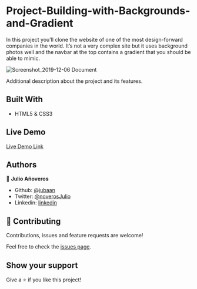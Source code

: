 # Project-Building-with-Backgrounds-and-Gradient

In this project you’ll clone the website of one of the most design-forward companies in the world. It’s not a very complex site but it uses background photos well and the navbar at the top contains a gradient that you should be able to mimic.

![Screenshot_2019-12-06 Document](https://user-images.githubusercontent.com/25774518/70367134-cd648500-1862-11ea-9861-dbb06270e21e.jpg)

Additional description about the project and its features.

## Built With

- HTML5 & CSS3

## Live Demo

[Live Demo Link](https://raw.githack.com/jubaan/Project-Building-with-Backgrounds-and-Gradient/apple-clone/index.html)

## Authors

👤 **Julio Añoveros**

- Github: [@jubaan](https://github.com/jubaan)
- Twitter: [@noverosJulio](https://twitter.com/AnoverosJulio)
- Linkedin: [linkedin](https://www.linkedin.com/in/julio-a%C3%B1overos-b987a8a/)

## 🤝 Contributing

Contributions, issues and feature requests are welcome!

Feel free to check the [issues page](https://github.com/jubaan/Project-Building-with-Backgrounds-and-Gradient/issues).

## Show your support

Give a ⭐️ if you like this project!

